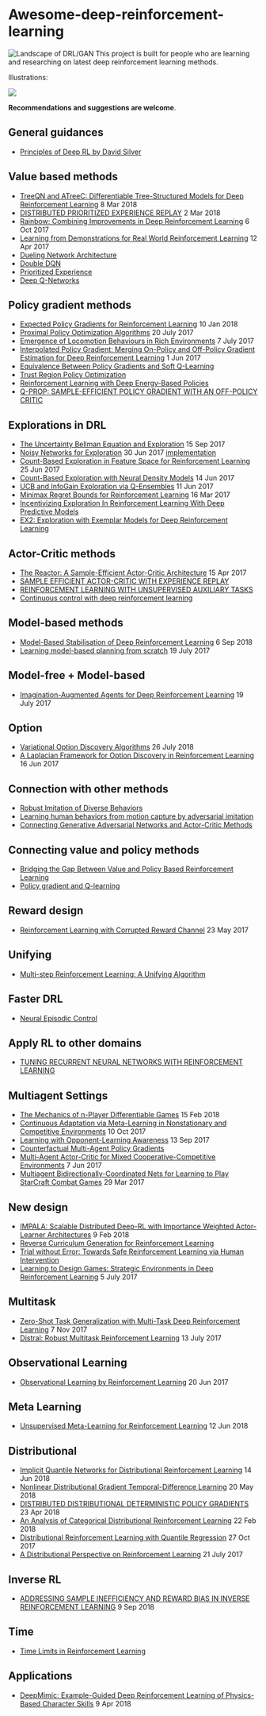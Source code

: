 # Awesome-deep-reinforcement-learning
![Landscape of **DRL**/GAN](images/landscape.jpeg)
This project is built for people who are learning and researching on latest deep reinforcement learning methods.

Illustrations:

![](images/ACER.png)

**Recommendations and suggestions are welcome**. 
## General guidances
* [Principles of Deep RL by David Silver](p10.md)


## Value based methods

* [TreeQN and ATreeC: Differentiable Tree-Structured Models for Deep Reinforcement Learning](https://arxiv.org/pdf/1710.11417) 8 Mar 2018
* [DISTRIBUTED PRIORITIZED EXPERIENCE REPLAY](https://arxiv.org/pdf/1803.00933.pdf) 2 Mar 2018
* [Rainbow: Combining Improvements in Deep Reinforcement Learning](Rainbow.md) 6 Oct 2017
* [Learning from Demonstrations for Real World Reinforcement Learning](DQfD.md) 12 Apr 2017
* [Dueling Network Architecture](Dueling.md)
* [Double DQN](DDQN.md)
* [Prioritized Experience](PER.md)
* [Deep Q-Networks](DQN.md)

## Policy gradient methods
* [Expected Policy Gradients for Reinforcement Learning](EPG.md) 10 Jan 2018
* [Proximal Policy Optimization Algorithms](PPO.md) 20 July 2017
* [Emergence of Locomotion Behaviours in Rich Environments](DPPO.md) 7 July 2017
* [Interpolated Policy Gradient: Merging On-Policy and Off-Policy Gradient Estimation for Deep Reinforcement Learning](IPG.md) 1 Jun 2017
* [Equivalence Between Policy Gradients and Soft Q-Learning](PGSQL.md)
* [Trust Region Policy Optimization](TRPO.md)
* [Reinforcement Learning with Deep Energy-Based Policies](DEBP.md)
* [Q-PROP: SAMPLE-EFFICIENT POLICY GRADIENT WITH AN OFF-POLICY CRITIC](QPROP.md)


## Explorations in DRL

* [The Uncertainty Bellman Equation and Exploration](UBE.md) 15 Sep 2017
* [Noisy Networks for Exploration](NoisyNet.md) 30 Jun 2017 [implementation](https://github.com/Kaixhin/NoisyNet-A3C)
* [Count-Based Exploration in Feature Space for Reinforcement Learning](PhiEB.md) 25 Jun 2017
* [Count-Based Exploration with Neural Density Models](NDM.md) 14 Jun 2017
* [UCB and InfoGain Exploration via Q-Ensembles](QEnsemble.md) 11 Jun 2017
* [Minimax Regret Bounds for Reinforcement Learning](MMRB.md) 16 Mar 2017
* [Incentivizing Exploration In Reinforcement Learning With Deep Predictive Models](incentivizing.md)
* [EX2: Exploration with Exemplar Models for Deep Reinforcement Learning](EX2.md)

## Actor-Critic methods

* [The Reactor: A Sample-Efficient Actor-Critic Architecture](REACTOR.md) 15 Apr 2017
* [SAMPLE EFFICIENT ACTOR-CRITIC WITH EXPERIENCE REPLAY](ACER.md)
* [REINFORCEMENT LEARNING WITH UNSUPERVISED AUXILIARY TASKS](UNREAL.md)
* [Continuous control with deep reinforcement learning](DDPG.md)

## Model-based methods
* [Model-Based Stabilisation of Deep Reinforcement Learning](MBDQN.md) 6 Sep 2018
* [Learning model-based planning from scratch](IBP.md) 19 July 2017

## Model-free + Model-based

* [Imagination-Augmented Agents for Deep Reinforcement Learning](I2As.md) 19 July 2017

## Option
* [Variational Option Discovery Algorithms](VALOR.md) 26 July 2018
* [A Laplacian Framework for Option Discovery in Reinforcement Learning](LFOD.md) 16 Jun 2017

## Connection with other methods

* [Robust Imitation of Diverse Behaviors](GVG.md)
* [Learning human behaviors from motion capture by adversarial imitation](GAIL.md)
* [Connecting Generative Adversarial Networks and Actor-Critic Methods](GANAC.md)

## Connecting value and policy methods

* [Bridging the Gap Between Value and Policy Based Reinforcement Learning](PCL.md)
* [Policy gradient and Q-learning](PGQ.md)

## Reward design

* [Reinforcement Learning with Corrupted Reward Channel](RLCRC.md) 23 May 2017

## Unifying

* [Multi-step Reinforcement Learning: A Unifying Algorithm](MSRL.md)

## Faster DRL

* [Neural Episodic Control](NEC.md)

## Apply RL to other domains

* [TUNING RECURRENT NEURAL NETWORKS WITH REINFORCEMENT LEARNING](RLTUNER.md)

## Multiagent Settings

* [The Mechanics of n-Player Differentiable Games](SGA.md) 15 Feb 2018 
* [Continuous Adaptation via Meta-Learning in Nonstationary and Competitive Environments](RoboSumo.md) 10 Oct 2017
* [Learning with Opponent-Learning Awareness](LOLA.md) 13 Sep 2017
* [Counterfactual Multi-Agent Policy Gradients](COMA.md) 
* [Multi-Agent Actor-Critic for Mixed Cooperative-Competitive Environments](MADDPG.md) 7 Jun 2017
* [Multiagent Bidirectionally-Coordinated Nets for Learning to Play StarCraft Combat Games](BiCNet.md) 29 Mar 2017

## New design
* [IMPALA: Scalable Distributed Deep-RL with Importance Weighted Actor-Learner Architectures](https://arxiv.org/pdf/1802.01561.pdf) 9 Feb 2018
* [Reverse Curriculum Generation for Reinforcement Learning](RECUR.md)
* [Trial without Error: Towards Safe Reinforcement Learning via Human Intervention](HIRL.md)
* [Learning to Design Games: Strategic Environments in Deep Reinforcement Learning](DualMDP.md) 5 July 2017

## Multitask
* [Zero-Shot Task Generalization with Multi-Task Deep Reinforcement Learning](ZSTG.md) 7 Nov 2017
* [Distral: Robust Multitask Reinforcement Learning](Distral.md) 13 July 2017

## Observational Learning

* [Observational Learning by Reinforcement Learning](OLRL.md) 20 Jun 2017

## Meta Learning
* [Unsupervised Meta-Learning for Reinforcement Learning](UML.md) 12 Jun 2018

## Distributional

* [Implicit Quantile Networks for Distributional Reinforcement Learning](IQN.md) 14 Jun 2018
* [Nonlinear Distributional Gradient Temporal-Difference Learning](GTD.md) 20 May 2018
* [DISTRIBUTED DISTRIBUTIONAL DETERMINISTIC POLICY GRADIENTS](D4PG.md) 23 Apr 2018
* [An Analysis of Categorical Distributional Reinforcement Learning](C51-analysis.md) 22 Feb 2018
* [Distributional Reinforcement Learning with Quantile Regression](QR-DQN.md) 27 Oct 2017
* [A Distributional Perspective on Reinforcement Learning](C51.md) 21 July 2017

## Inverse RL
* [ADDRESSING SAMPLE INEFFICIENCY AND REWARD BIAS IN INVERSE REINFORCEMENT LEARNING](OP-GAIL.md) 9 Sep 2018

## Time
* [Time Limits in Reinforcement Learning](PEB.md)
## Applications
* [DeepMimic: Example-Guided Deep Reinforcement Learning of Physics-Based Character Skills](dmimic.md) 9 Apr 2018
